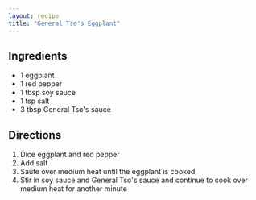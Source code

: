 ```yaml
---
layout: recipe
title: "General Tso's Eggplant"
---
```


## Ingredients
- 1 eggplant
- 1 red pepper
- 1 tbsp soy sauce
- 1 tsp salt
- 3 tbsp General Tso's sauce

## Directions

1. Dice eggplant and red pepper
2. Add salt
3. Saute over medium heat until the eggplant is cooked
4. Stir in soy sauce and General Tso's sauce and continue to cook over medium heat for another minute